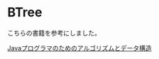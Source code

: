 # BTree

こちらの書籍を参考にしました。

[Javaプログラマのためのアルゴリズムとデータ構造](https://www.amazon.co.jp/Java%E3%83%97%E3%83%AD%E3%82%B0%E3%83%A9%E3%83%9E%E3%81%AE%E3%81%9F%E3%82%81%E3%81%AE%E3%82%A2%E3%83%AB%E3%82%B4%E3%83%AA%E3%82%BA%E3%83%A0%E3%81%A8%E3%83%87%E3%83%BC%E3%82%BF%E6%A7%8B%E9%80%A0-%E8%BF%91%E8%97%A4-%E5%98%89%E9%9B%AA/dp/4797326603)
